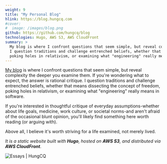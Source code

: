 ```yaml
---
weight: 9
title: "My Personal Blog"
hlink: https://blog.hungcq.com
#cover:
#  image: /images/blog.png
github: https://github.com/hungcq/blog
technologies: Hugo, AWS S3, AWS CloudFront
summary: >
  My blog is where I confront questions that seem simple, but reveal complexity the deeper you examine them.
  I question traditions and challenge entrenched beliefs, whether that means dissecting the concept of freedom,
  poking holes in relativism, or examining what "engineering" really means in software.
---
```


[My blog](https://blog.hungcq.com) is where I confront questions that seem simple, but reveal complexity the deeper you examine them.
If you're wondering what to expect, the answer is rational critique.
I question traditions and challenge entrenched beliefs, whether that means dissecting the concept of freedom,
poking holes in relativism, or examining what "engineering" really means in software.

If you're interested in thoughtful critique of everyday assumptions-whether about life goals, medicine, work culture,
or societal norms-and aren't afraid of the occasional blunt opinion,
you'll likely find something here worth reading (or arguing with).

Above all, I believe it's worth striving for a life examined, not merely lived.

*It is a static website built with **Hugo**, hosted on **AWS S3**, and distributed via **AWS CloudFront**.*

![Essays | HungCQ](/images/blog.png)

